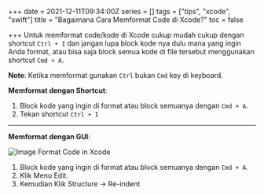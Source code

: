 +++
date = 2021-12-11T09:34:00Z
series = []
tags = ["tips", "xcode", "swift"]
title = "Bagaimana Cara Memformat Code di Xcode?"
toc = false

+++
Untuk memformat code/kode di Xcode cukup mudah cukup dengan shortcut `Ctrl + I` dan jangan lupa block kode nya dulu mana yang ingin Anda format, atau bisa saja block semua kode di file tersebut menggunakan shortcut `Cmd + A`.

**Note**: Ketika memformat gunakan `Ctrl` bukan `Cmd` key di keyboard.

**Memformat dengan Shortcut**:
1. Block kode yang ingin di format atau block semuanya dengan `Cmd + A`.
2. Tekan shortcut `Ctrl + I`

---

**Memformat dengan GUI**:

![Image Format Code in Xcode](https://i.ibb.co/tshVBwp/IMAGE-2021-12-11-16-31-21.jpg)

1. Block kode yang ingin di format atau block semuanya dengan `Cmd + A`.
2. Klik Menu Edit.
3. Kemudian Klik Structure → Re-indent